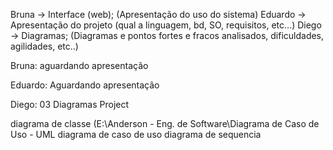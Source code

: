 Bruna -> Interface (web); (Apresentação do uso do sistema)
Eduardo -> Apresentação do projeto (qual a linguagem, bd, SO, requisitos, etc...)
Diego -> Diagramas; (Diagramas e pontos fortes e fracos analisados, dificuldades, agilidades, etc..)


Bruna: aguardando apresentação

Eduardo: Aguardando apresentação

Diego: 
03 Diagramas
Project

diagrama de classe (E:\Anderson - Eng. de Software\Diagrama de Caso de Uso - UML
diagrama de caso de uso
diagrama de sequencia
